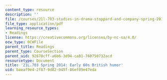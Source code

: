 ```yaml
---
content_type: resource
description: ''
file: /courses/21l-703-studies-in-drama-stoppard-and-company-spring-2014/baeaf9e42f879d82945f86ef09e47eda_MIT21L_703S14_early_60s.pdf
file_type: application/pdf
learning_resource_types:
- Readings
license: https://creativecommons.org/licenses/by-nc-sa/4.0/
ocw_type: OCWFile
parent_title: Readings
parent_type: CourseSection
parent_uid: 92670cff-a6b6-3d94-ca81-760750732acd
resourcetype: Document
title: '21L.703 Spring 2014: Early 60s British humor'
uid: baeaf9e4-2f87-9d82-945f-86ef09e47eda
---
```

